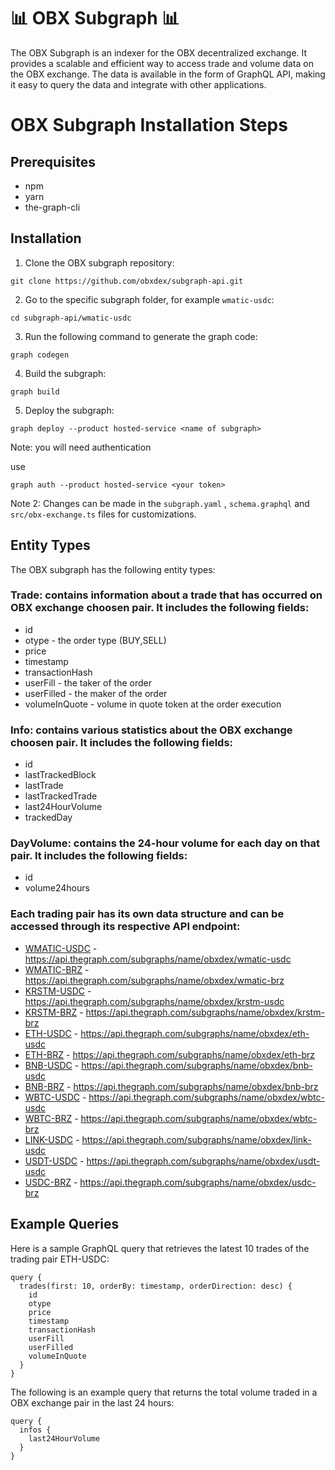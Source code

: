 # 📊 OBX Subgraph 📊

The OBX Subgraph is an indexer for the OBX decentralized exchange. It provides a scalable and efficient way to access trade and volume data on the OBX exchange. The data is available in the form of GraphQL API, making it easy to query the data and integrate with other applications.

# OBX Subgraph Installation Steps

## Prerequisites
- npm 
- yarn
- the-graph-cli

## Installation
1. Clone the OBX subgraph repository: 

```
git clone https://github.com/obxdex/subgraph-api.git
```
2. Go to the specific subgraph folder, for example `wmatic-usdc`: 
```
cd subgraph-api/wmatic-usdc
```
3. Run the following command to generate the graph code:
```
graph codegen
```
4. Build the subgraph:
```
graph build
```
5. Deploy the subgraph:
```
graph deploy --product hosted-service <name of subgraph>
```

Note: you will need authentication

use
```
graph auth --product hosted-service <your token>
```

Note 2: Changes can be made in the `subgraph.yaml` , `schema.graphql` and `src/obx-exchange.ts` files for customizations.

## Entity Types
The OBX subgraph has the following entity types:

### Trade: contains information about a trade that has occurred on OBX exchange choosen pair. It includes the following fields:
- id
- otype - the order type (BUY,SELL)
- price
- timestamp
- transactionHash
- userFill - the taker of the order
- userFilled - the maker of the order
- volumeInQuote - volume in quote token at the order execution

### Info: contains various statistics about the OBX exchange choosen pair. It includes the following fields:
- id
- lastTrackedBlock
- lastTrade
- lastTrackedTrade
- last24HourVolume
- trackedDay

### DayVolume: contains the 24-hour volume for each day on that pair. It includes the following fields:
- id
- volume24hours

### Each trading pair has its own data structure and can be accessed through its respective API endpoint:

* [WMATIC-USDC](https://thegraph.com/hosted-service/subgraph/obxdex/wnatic-usdc) - https://api.thegraph.com/subgraphs/name/obxdex/wmatic-usdc
* [WMATIC-BRZ](https://thegraph.com/hosted-service/subgraph/obxdex/wnatic-brz) - https://api.thegraph.com/subgraphs/name/obxdex/wmatic-brz
* [KRSTM-USDC](https://thegraph.com/hosted-service/subgraph/obxdex/krstm-usdc) - https://api.thegraph.com/subgraphs/name/obxdex/krstm-usdc
* [KRSTM-BRZ](https://thegraph.com/hosted-service/subgraph/obxdex/krstm-brz) - https://api.thegraph.com/subgraphs/name/obxdex/krstm-brz
* [ETH-USDC](https://thegraph.com/hosted-service/subgraph/obxdex/eth-usdc) - https://api.thegraph.com/subgraphs/name/obxdex/eth-usdc
* [ETH-BRZ](https://thegraph.com/hosted-service/subgraph/obxdex/eth-brz) - https://api.thegraph.com/subgraphs/name/obxdex/eth-brz
* [BNB-USDC](https://thegraph.com/hosted-service/subgraph/obxdex/bnb-usdc) - https://api.thegraph.com/subgraphs/name/obxdex/bnb-usdc
* [BNB-BRZ](https://thegraph.com/hosted-service/subgraph/obxdex/bnb-brz) - https://api.thegraph.com/subgraphs/name/obxdex/bnb-brz
* [WBTC-USDC](https://thegraph.com/hosted-service/subgraph/obxdex/wbtc-usdc) - https://api.thegraph.com/subgraphs/name/obxdex/wbtc-usdc
* [WBTC-BRZ](https://thegraph.com/hosted-service/subgraph/obxdex/wbtc-brz) - https://api.thegraph.com/subgraphs/name/obxdex/wbtc-brz
* [LINK-USDC](https://thegraph.com/hosted-service/subgraph/obxdex/link-usdc) - https://api.thegraph.com/subgraphs/name/obxdex/link-usdc
* [USDT-USDC](https://thegraph.com/hosted-service/subgraph/obxdex/usdt-usdc) - https://api.thegraph.com/subgraphs/name/obxdex/usdt-usdc
* [USDC-BRZ](https://thegraph.com/hosted-service/subgraph/obxdex/usdc-brz) - https://api.thegraph.com/subgraphs/name/obxdex/usdc-brz

## Example Queries
Here is a sample GraphQL query that retrieves the latest 10 trades of the trading pair ETH-USDC:
```
query {
  trades(first: 10, orderBy: timestamp, orderDirection: desc) {
    id
    otype
    price
    timestamp
    transactionHash
    userFill
    userFilled
    volumeInQuote
  }
}

```
The following is an example query that returns the total volume traded in a OBX exchange pair in the last 24 hours:
```
query {
  infos {
    last24HourVolume
  }
}
```


